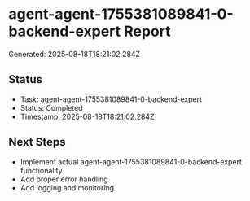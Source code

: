 # agent-agent-1755381089841-0-backend-expert Report

Generated: 2025-08-18T18:21:02.284Z

## Status
- Task: agent-agent-1755381089841-0-backend-expert
- Status: Completed
- Timestamp: 2025-08-18T18:21:02.284Z

## Next Steps
- Implement actual agent-agent-1755381089841-0-backend-expert functionality
- Add proper error handling
- Add logging and monitoring
